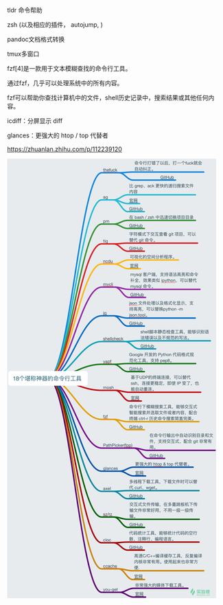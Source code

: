 
tldr 命令帮助

zsh (以及相应的插件， autojump, )

pandoc文档格式转换

tmux多窗口

fzf[4]是一款用于文本模糊查找的命令行工具。

通过fzf，几乎可以处理系统中的所有内容。

fzf可以帮助你查找计算机中的文件，shell历史记录中，搜索结果或其他任何内容。

icdiff：分屏显示 diff

glances：更强大的 htop / top 代替者

https://zhuanlan.zhihu.com/p/112239120

![](pic/2020-10-27-14-56-08.png)



